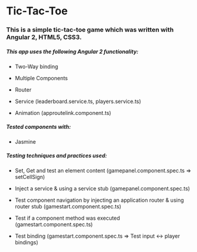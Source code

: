 # Tic-Tac-Toe

### This is a simple tic-tac-toe game which was written with Angular 2, HTML5, CSS3.
      
##### This app uses the following Angular 2 functionality:


* Two-Way binding
        
* Multiple Components
        
* Router
        
* Service (leaderboard.service.ts, players.service.ts)
        
* Animation (approutelink.component.ts)


##### Tested components with:


* Jasmine

##### Testing techniques and practices used:

* Set, Get and test an element content (gamepanel.component.spec.ts => setCellSign)

* Inject a service & using a service stub (gamepanel.component.spec.ts)

* Test component navigation by injecting an application router & using router stub (gamestart.component.spec.ts)

* Test if a component method was executed (gamestart.component.spec.ts)

* Test binding (gamestart.component.spec.ts => Test input <-> player bindings)
